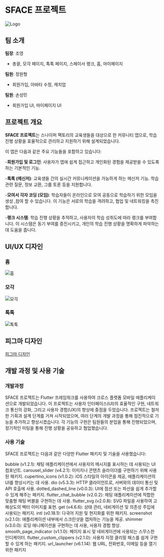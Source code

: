 # SFACE 프로젝트
![Logo](https://github.com/gitjoyoung/space-flutter/assets/126527025/9bdae168-219d-4f6e-a2d2-47e3ae8f6ce0)

## 팀 소개
**팀장**: 조영
- 총괄, 모각 페이지, 톡톡 페이지, 스페이서 랭크, 홈, 마이페이지

**팀원**: 정원형
- 회원가입, 아바타 수정, 캐치업

**팀원**: 손성민
- 회원가입 UI, 마이페이지 UI

## 프로젝트 개요
**SFACE 프로젝트**는 스나이퍼 팩토리의 교육생들을 대상으로 한 커뮤니티 앱으로, 
학습 진행 상황을 효율적으로 관리하고 지원하기 위해 설계되었습니다. 

이 앱은 다음과 같은 주요 기능들을 포함하고 있습니다:

-**회원가입 및 로그인**: 사용자가 앱에 쉽게 접근하고 개인화된 경험을 제공받을 수 있도록 하는 기본적인 기능.

-**톡톡 (메신저)**: 교육생들 간의 실시간 커뮤니케이션을 가능하게 하는 메신저 기능. 학습 관련 질문, 정보 교환, 그룹 토론 등을 지원합니다.

-**모여서 각자 코딩 (모임)**: 학습자들이 온라인으로 모여 공동으로 학습하기 위한 모임을 생성 ,참여 할 수 있습니다. 
이 기능은 서로의 학습을 격려하고, 협업 및 네트워킹을 촉진합니다.

-**랭크 시스템**: 학습 진행 상황을 추적하고, 사용자의 학습 성취도에 따라 랭크를 부여합니다. 이 시스템은 동기 부여를 증진시키고, 개인의 학습 진행 상황을 명확하게 파악하는 데 도움을 줍니다.

## UI/UX 디자인


### 홈
![홈](https://github.com/9weeks-flutter-sface/Higher/assets/126527025/e5a96cfc-4125-4b79-8ea2-5f19f496704b)

### 모각
![모각](https://github.com/9weeks-flutter-sface/Higher/assets/126527025/023de647-9621-424d-9962-b1bca0b5d0e5)

### 톡톡
![톡톡](https://github.com/9weeks-flutter-sface/Higher/assets/126527025/d0eb5d19-7b01-4da6-9632-176dbdf31d56)

## 피그마 디자인
[피그마 디자인](https://www.figma.com/file/KHF3vIjf5KLFFVqKCEwiL6/Design-SFACE?type=design&node-id=0-1&mode=design&t=lHJs2Xly7gkHYMaU-0)

## 개발 과정 및 사용 기술
### 개발과정 
SFACE 프로젝트는 Flutter 프레임워크를 사용하여 크로스 플랫폼 모바일 애플리케이션으로 개발되었습니다. 이 프로젝트는 사용자 인터페이스(UI)의 효율적인 구현, 네트워크 통신의 강화, 그리고 사용자 경험(UX)의 향상에 중점을 두었습니다.
프로젝트는 철저한 기획과 설계 단계를 거쳐 시작되었으며, 여러 단계의 개발 과정을 통해 점진적으로 기능을 추가하고 향상시켰습니다. 각 기능의 구현은 팀원들의 분업을 통해 진행되었으며, 정기적인 미팅을 통해 진행 상황을 공유하고 협업했습니다.

### 사용 기술
SFACE 프로젝트는 다음과 같은 다양한 Flutter 패키지 및 기술을 사용했습니다:

bubble (v1.2.1): 채팅 애플리케이션에서 사용자의 메시지를 표시하는 데 사용되는 UI 컴포넌트.
carousel_slider (v4.2.1): 이미지나 콘텐츠 슬라이더를 구현하기 위해 사용된 패키지.
cupertino_icons (v1.0.2): iOS 스타일의 아이콘을 제공, 애플리케이션의 UI를 향상시키는 데 사용.
dio (v5.3.3): HTTP 클라이언트로, 서버와의 데이터 통신 및 API 호출에 사용.
dotted_dashed_line (v0.0.3): UI에 점선 또는 파선을 쉽게 추가할 수 있게 해주는 패키지.
flutter_chat_bubble (v2.0.2): 채팅 애플리케이션에 적합한 맞춤형 채팅 버블을 구현하는 데 사용.
flutter_svg (v2.0.8): SVG 파일을 사용하여 고해상도의 벡터 이미지를 표현.
get (v4.6.6): 상태 관리, 네비게이션 및 의존성 주입에 사용되는 패키지.
intl (v0.18.1): 다국어 지원 및 현지화를 위한 패키지.
screenshot (v2.1.0): 애플리케이션 내부에서 스크린샷을 캡처하는 기능을 제공.
shimmer (v3.0.0): 로딩 애니메이션을 구현하는 데 사용, 사용자 경험 향상.
smooth_page_indicator (v1.1.0): 페이지 표시 및 네비게이션에 사용되는 스무스한 인디케이터.
flutter_custom_clippers (v2.1.0): 사용자 지정 클리핑 패스를 쉽게 구현할 수 있게 하는 패키지.
url_launcher (v6.1.14): 웹 URL, 전화번호, 이메일 등을 열기 위한 패키지
